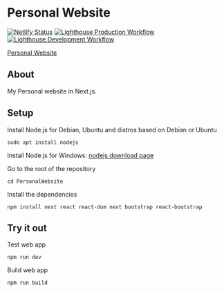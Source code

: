 # Personal Website
[![Netlify Status](https://api.netlify.com/api/v1/badges/41b5fc05-d7f2-45da-ab68-9f3909193ee5/deploy-status)](https://app.netlify.com/sites/salmaansaeed/deploys)
[![Lighthouse Production Workflow](https://github.com/sagedemage/PersonalWebsite/actions/workflows/lighthouse-prod.yml/badge.svg)](https://github.com/sagedemage/PersonalWebsite/actions/workflows/lighthouse-prod.yml)
[![Lighthouse Development Workflow](https://github.com/sagedemage/PersonalWebsite/actions/workflows/lighthouse-dev.yml/badge.svg)](https://github.com/sagedemage/PersonalWebsite/actions/workflows/lighthouse-dev.yml)

[Personal Website](https://sagedemage.github.io/PersonalWebsite/)

## About
My Personal website in Next.js.

## Setup

Install Node.js for Debian, Ubuntu and distros based on Debian or Ubuntu
```
sudo apt install nodejs
```

Install Node.js for Windows: [nodejs download page](https://nodejs.org/en/download/)

Go to the root of the repository
```
cd PersonalWebsite
```

Install the dependencies
```
npm install next react react-dom next bootstrap react-bootstrap
```

## Try it out
Test web app
```
npm run dev
```

Build web app
```
npm run build
```

